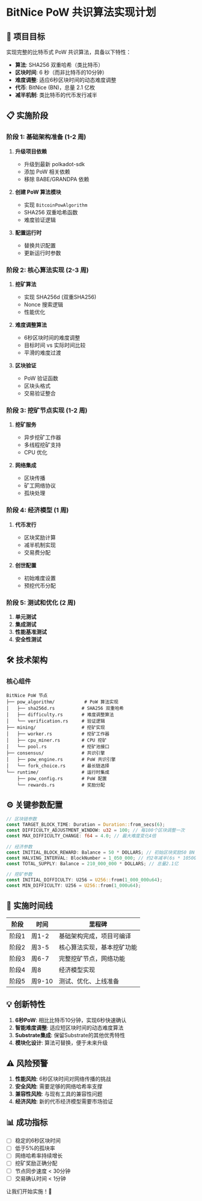 # BitNice PoW 共识算法实现计划

## 🎯 项目目标

实现完整的比特币式 PoW 共识算法，具备以下特性：
- **算法**: SHA256 双重哈希（类比特币）
- **区块时间**: 6 秒（而非比特币的10分钟）
- **难度调整**: 适应6秒区块时间的动态难度调整
- **代币**: BitNice (BN)，总量 2.1 亿枚
- **减半机制**: 类比特币的代币发行减半

## 📋 实施阶段

### 阶段 1: 基础架构准备 (1-2 周)
1. **升级项目依赖**
   - 升级到最新 polkadot-sdk
   - 添加 PoW 相关依赖
   - 移除 BABE/GRANDPA 依赖

2. **创建 PoW 算法模块**
   - 实现 `BitcoinPowAlgorithm`
   - SHA256 双重哈希函数
   - 难度验证逻辑

3. **配置运行时**
   - 替换共识配置
   - 更新运行时参数

### 阶段 2: 核心算法实现 (2-3 周)
1. **挖矿算法**
   - 实现 SHA256d (双重SHA256)
   - Nonce 搜索逻辑
   - 性能优化

2. **难度调整算法**
   - 6秒区块时间的难度调整
   - 目标时间 vs 实际时间比较
   - 平滑的难度过渡

3. **区块验证**
   - PoW 验证函数
   - 区块头格式
   - 交易验证整合

### 阶段 3: 挖矿节点实现 (1-2 周)
1. **挖矿服务**
   - 异步挖矿工作器
   - 多线程挖矿支持
   - CPU 优化

2. **网络集成**
   - 区块传播
   - 矿工网络协议
   - 孤块处理

### 阶段 4: 经济模型 (1 周)
1. **代币发行**
   - 区块奖励计算
   - 减半机制实现
   - 交易费分配

2. **创世配置**
   - 初始难度设置
   - 预挖代币分配

### 阶段 5: 测试和优化 (2 周)
1. **单元测试**
2. **集成测试**
3. **性能基准测试**
4. **安全性测试**

## 🛠️ 技术架构

### 核心组件

```
BitNice PoW 节点
├── pow_algorithm/           # PoW 算法实现
│   ├── sha256d.rs          # SHA256 双重哈希
│   ├── difficulty.rs       # 难度调整算法
│   └── verification.rs     # 验证逻辑
├── mining/                 # 挖矿实现
│   ├── worker.rs           # 挖矿工作器
│   ├── cpu_miner.rs        # CPU 挖矿
│   └── pool.rs             # 挖矿池接口
├── consensus/              # 共识引擎
│   ├── pow_engine.rs       # PoW 共识引擎
│   └── fork_choice.rs      # 最长链选择
└── runtime/                # 运行时集成
    ├── pow_config.rs       # PoW 配置
    └── rewards.rs          # 奖励分配
```

## ⚙️ 关键参数配置

```rust
// 区块链参数
const TARGET_BLOCK_TIME: Duration = Duration::from_secs(6);
const DIFFICULTY_ADJUSTMENT_WINDOW: u32 = 100; // 每100个区块调整一次
const MAX_DIFFICULTY_CHANGE: f64 = 4.0; // 最大难度变化4倍

// 经济参数
const INITIAL_BLOCK_REWARD: Balance = 50 * DOLLARS; // 初始区块奖励50 BN
const HALVING_INTERVAL: BlockNumber = 1_050_000; // 约2年减半(6s * 1050000 ≈ 2年)
const TOTAL_SUPPLY: Balance = 210_000_000 * DOLLARS; // 总量2.1亿

// 挖矿参数
const INITIAL_DIFFICULTY: U256 = U256::from(1_000_000u64);
const MIN_DIFFICULTY: U256 = U256::from(1_000u64);
```

## 🚀 实施时间线

| 阶段 | 时间 | 里程碑 |
|------|------|--------|
| 阶段1 | 周1-2 | 基础架构完成，项目可编译 |
| 阶段2 | 周3-5 | 核心算法实现，基本挖矿功能 |
| 阶段3 | 周6-7 | 完整挖矿节点，网络功能 |
| 阶段4 | 周8 | 经济模型实现 |
| 阶段5 | 周9-10 | 测试、优化、上线准备 |

## 💡 创新特性

1. **6秒PoW**: 相比比特币10分钟，实现6秒快速确认
2. **智能难度调整**: 适应短区块时间的动态难度算法
3. **Substrate集成**: 保留Substrate的其他优秀特性
4. **模块化设计**: 算法可替换，便于未来升级

## ⚠️ 风险预警

1. **性能风险**: 6秒区块时间对网络传播的挑战
2. **安全风险**: 需要足够的网络哈希率支撑
3. **兼容性风险**: 与现有工具的兼容性问题
4. **经济风险**: 新的代币经济模型需要市场验证

## 📊 成功指标

- [ ] 稳定的6秒区块时间
- [ ] 低于5%的孤块率
- [ ] 网络哈希率持续增长
- [ ] 挖矿奖励正确分配
- [ ] 节点同步速度 < 30分钟
- [ ] 交易确认时间 < 1分钟

让我们开始实施！🚀 